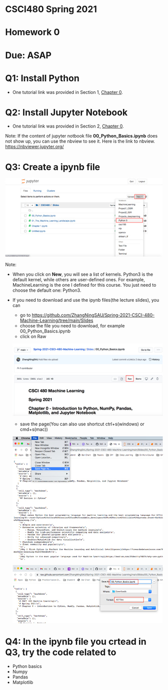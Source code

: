 # CSCI480 Spring 2021
# Homework 0
# Due: ASAP
# Q1: Install Python
+ One tutorial link was provided in Section 1, [Chapter 0](https://github.com/ZhangNingSAU/Spring-2021-CSCI-480-Machine-Learning/blob/main/Slides/00_Python_Basics.ipynb).
# Q2: Install Jupyter Notebook
+ One tutorial link was provided in Section 2, [Chapter 0](https://github.com/ZhangNingSAU/Spring-2021-CSCI-480-Machine-Learning/blob/main/Slides/00_Python_Basics.ipynb).

Note: If the content of jupyter notbook file **00_Python_Basics.ipynb** does not show up, you can use the nbview to see it. Here is the link to nbview. https://nbviewer.jupyter.org/

# Q3: Create a ipynb file

![newipynb](../Resources/HW0-newipynb.png)

Note: 
+ When you click on **New**, you will see a list of kernels. Python3 is the default kernel, while others are user-defined ones. For example, MachineLearning is the one I defined for this course. You just need to choose the default one: Python3. 

+ If you need to download and use the ipynb files(the lecture slides), you can
  - go to https://github.com/ZhangNingSAU/Spring-2021-CSCI-480-Machine-Learning/tree/main/Slides
  - choose the file you need to download, for example 00_Python_Basics.ipynb
  - click on Raw
  
  ![raw](../Resources/HW0-raw.png)
  
  - save the page(You can also use shortcut ctrl+s(windows) or cmd+s(mac))
  
  ![savepage1](../Resources/HW0-savepage1.png)
  
  ![savepage2](../Resources/HW0-savepage2.png)
  
# Q4: In the ipynb file you crtead in Q3, try the code related to
  + Python basics
  + Numpy
  + Pandas
  + Matplotlib



